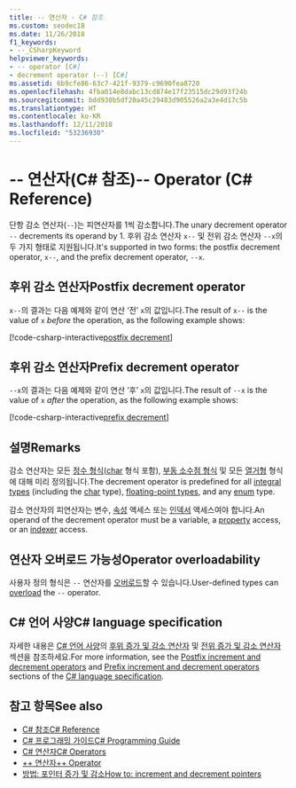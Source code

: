 ```yaml
---
title: -- 연산자 - C# 참조
ms.custom: seodec18
ms.date: 11/26/2018
f1_keywords:
- --_CSharpKeyword
helpviewer_keywords:
- -- operator [C#]
- decrement operator (--) [C#]
ms.assetid: 6b9cfe86-63c7-421f-9379-c9690fea8720
ms.openlocfilehash: 4fba014e8dabc13cd874e17f23515dc29d93f24b
ms.sourcegitcommit: bdd930b5df20a45c29483d905526a2a3e4d17c5b
ms.translationtype: HT
ms.contentlocale: ko-KR
ms.lasthandoff: 12/11/2018
ms.locfileid: "53236930"
---
```

# <a name="---operator-c-reference"></a><span data-ttu-id="7d7ae-102">-- 연산자(C# 참조)</span><span class="sxs-lookup"><span data-stu-id="7d7ae-102">-- Operator (C# Reference)</span></span>

<span data-ttu-id="7d7ae-103">단항 감소 연산자(`--`)는 피연산자를 1씩 감소합니다.</span><span class="sxs-lookup"><span data-stu-id="7d7ae-103">The unary decrement operator `--` decrements its operand by 1.</span></span> <span data-ttu-id="7d7ae-104">후위 감소 연산자 `x--` 및 전위 감소 연산자 `--x`의 두 가지 형태로 지원됩니다.</span><span class="sxs-lookup"><span data-stu-id="7d7ae-104">It's supported in two forms: the postfix decrement operator, `x--`, and the prefix decrement operator, `--x`.</span></span>

## <a name="postfix-decrement-operator"></a><span data-ttu-id="7d7ae-105">후위 감소 연산자</span><span class="sxs-lookup"><span data-stu-id="7d7ae-105">Postfix decrement operator</span></span>

<span data-ttu-id="7d7ae-106">`x--`의 결과는 다음 예제와 같이 연산 ‘전’ `x`의 값입니다.</span><span class="sxs-lookup"><span data-stu-id="7d7ae-106">The result of `x--` is the value of `x` *before* the operation, as the following example shows:</span></span>

[!code-csharp-interactive[postfix decrement](~/samples/snippets/csharp/language-reference/operators/DecrementAndIncrementExamples.cs#PostfixDecrement)]

## <a name="prefix-decrement-operator"></a><span data-ttu-id="7d7ae-107">후위 감소 연산자</span><span class="sxs-lookup"><span data-stu-id="7d7ae-107">Prefix decrement operator</span></span>

<span data-ttu-id="7d7ae-108">`--x`의 결과는 다음 예제와 같이 연산 ‘후’ `x`의 값입니다.</span><span class="sxs-lookup"><span data-stu-id="7d7ae-108">The result of `--x` is the value of `x` *after* the operation, as the following example shows:</span></span>

[!code-csharp-interactive[prefix decrement](~/samples/snippets/csharp/language-reference/operators/DecrementAndIncrementExamples.cs#PrefixDecrement)]

## <a name="remarks"></a><span data-ttu-id="7d7ae-109">설명</span><span class="sxs-lookup"><span data-stu-id="7d7ae-109">Remarks</span></span>

<span data-ttu-id="7d7ae-110">감소 연산자는 모든 [정수 형식](../keywords/integral-types-table.md)([char](../keywords/char.md) 형식 포함), [부동 소수점 형식](../keywords/floating-point-types-table.md) 및 모든 [열거형](../keywords/enum.md) 형식에 대해 미리 정의됩니다.</span><span class="sxs-lookup"><span data-stu-id="7d7ae-110">The decrement operator is predefined for all [integral types](../keywords/integral-types-table.md) (including the [char](../keywords/char.md) type), [floating-point types](../keywords/floating-point-types-table.md), and any [enum](../keywords/enum.md) type.</span></span>

<span data-ttu-id="7d7ae-111">감소 연산자의 피연산자는 변수, [속성](../../programming-guide/classes-and-structs/properties.md) 액세스 또는 [인덱서](../../../csharp/programming-guide/indexers/index.md) 액세스여야 합니다.</span><span class="sxs-lookup"><span data-stu-id="7d7ae-111">An operand of the decrement operator must be a variable, a [property](../../programming-guide/classes-and-structs/properties.md) access, or an [indexer](../../../csharp/programming-guide/indexers/index.md) access.</span></span>

## <a name="operator-overloadability"></a><span data-ttu-id="7d7ae-112">연산자 오버로드 가능성</span><span class="sxs-lookup"><span data-stu-id="7d7ae-112">Operator overloadability</span></span>

<span data-ttu-id="7d7ae-113">사용자 정의 형식은 `--` 연산자를 [오버로드](../keywords/operator.md)할 수 있습니다.</span><span class="sxs-lookup"><span data-stu-id="7d7ae-113">User-defined types can [overload](../keywords/operator.md) the `--` operator.</span></span>

## <a name="c-language-specification"></a><span data-ttu-id="7d7ae-114">C# 언어 사양</span><span class="sxs-lookup"><span data-stu-id="7d7ae-114">C# language specification</span></span>

<span data-ttu-id="7d7ae-115">자세한 내용은 [C# 언어 사양](../language-specification/index.md)의 [후위 증가 및 감소 연산자](~/_csharplang/spec/expressions.md#postfix-increment-and-decrement-operators) 및 [전위 증가 및 감소 연산자](~/_csharplang/spec/expressions.md#prefix-increment-and-decrement-operators) 섹션을 참조하세요.</span><span class="sxs-lookup"><span data-stu-id="7d7ae-115">For more information, see the [Postfix increment and decrement operators](~/_csharplang/spec/expressions.md#postfix-increment-and-decrement-operators) and [Prefix increment and decrement operators](~/_csharplang/spec/expressions.md#prefix-increment-and-decrement-operators) sections of the [C# language specification](../language-specification/index.md).</span></span>

## <a name="see-also"></a><span data-ttu-id="7d7ae-116">참고 항목</span><span class="sxs-lookup"><span data-stu-id="7d7ae-116">See also</span></span>

- [<span data-ttu-id="7d7ae-117">C# 참조</span><span class="sxs-lookup"><span data-stu-id="7d7ae-117">C# Reference</span></span>](../index.md)
- [<span data-ttu-id="7d7ae-118">C# 프로그래밍 가이드</span><span class="sxs-lookup"><span data-stu-id="7d7ae-118">C# Programming Guide</span></span>](../../programming-guide/index.md)
- [<span data-ttu-id="7d7ae-119">C# 연산자</span><span class="sxs-lookup"><span data-stu-id="7d7ae-119">C# Operators</span></span>](index.md)
- [<span data-ttu-id="7d7ae-120">++ 연산자</span><span class="sxs-lookup"><span data-stu-id="7d7ae-120">++ Operator</span></span>](increment-operator.md)
- [<span data-ttu-id="7d7ae-121">방법: 포인터 증가 및 감소</span><span class="sxs-lookup"><span data-stu-id="7d7ae-121">How to: increment and decrement pointers</span></span>](../../programming-guide/unsafe-code-pointers/how-to-increment-and-decrement-pointers.md)
